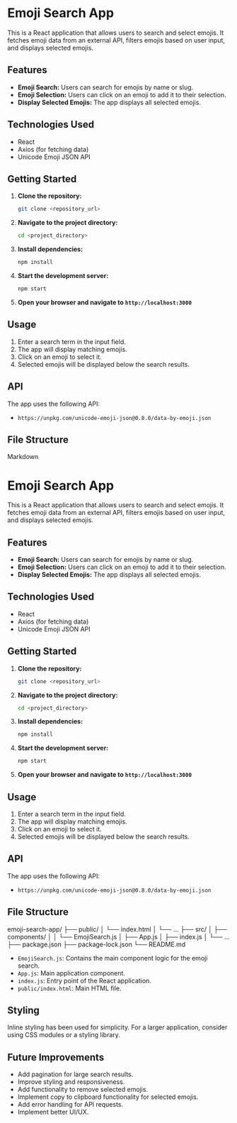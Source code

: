 # Emoji Search App

This is a React application that allows users to search and select emojis. It fetches emoji data from an external API, filters emojis based on user input, and displays selected emojis.

## Features

-   **Emoji Search:** Users can search for emojis by name or slug.
-   **Emoji Selection:** Users can click on an emoji to add it to their selection.
-   **Display Selected Emojis:** The app displays all selected emojis.

## Technologies Used


-   React
-   Axios (for fetching data)
-   Unicode Emoji JSON API

## Getting Started

1.  **Clone the repository:**

    ```bash
    git clone <repository_url>
    ```

2.  **Navigate to the project directory:**

    ```bash
    cd <project_directory>
    ```

3.  **Install dependencies:**

    ```bash
    npm install
    ```

4.  **Start the development server:**

    ```bash
    npm start
    ```

5.  **Open your browser and navigate to `http://localhost:3000`**

## Usage

1.  Enter a search term in the input field.
2.  The app will display matching emojis.
3.  Click on an emoji to select it.
4.  Selected emojis will be displayed below the search results.

## API

The app uses the following API:

-   `https://unpkg.com/unicode-emoji-json@0.8.0/data-by-emoji.json`

## File Structure
Markdown

# Emoji Search App

This is a React application that allows users to search and select emojis. It fetches emoji data from an external API, filters emojis based on user input, and displays selected emojis.

## Features

-   **Emoji Search:** Users can search for emojis by name or slug.
-   **Emoji Selection:** Users can click on an emoji to add it to their selection.
-   **Display Selected Emojis:** The app displays all selected emojis.

## Technologies Used

-   React
-   Axios (for fetching data)
-   Unicode Emoji JSON API

## Getting Started

1.  **Clone the repository:**

    ```bash
    git clone <repository_url>
    ```

2.  **Navigate to the project directory:**

    ```bash
    cd <project_directory>
    ```

3.  **Install dependencies:**

    ```bash
    npm install
    ```

4.  **Start the development server:**

    ```bash
    npm start
    ```

5.  **Open your browser and navigate to `http://localhost:3000`**

## Usage

1.  Enter a search term in the input field.
2.  The app will display matching emojis.
3.  Click on an emoji to select it.
4.  Selected emojis will be displayed below the search results.

## API

The app uses the following API:

-   `https://unpkg.com/unicode-emoji-json@0.8.0/data-by-emoji.json`

## File Structure

emoji-search-app/
├── public/
│   └── index.html
│   └── ...
├── src/
│   ├── components/
│   │   └── EmojiSearch.js
│   ├── App.js
│   ├── index.js
│   └── ...
├── package.json
├── package-lock.json
└── README.md


-   `EmojiSearch.js`: Contains the main component logic for the emoji search.
-   `App.js`: Main application component.
-   `index.js`: Entry point of the React application.
-   `public/index.html`: Main HTML file.

## Styling

Inline styling has been used for simplicity. For a larger application, consider using CSS modules or a styling library.

## Future Improvements

-   Add pagination for large search results.
-   Improve styling and responsiveness.
-   Add functionality to remove selected emojis.
-   Implement copy to clipboard functionality for selected emojis.
-   Add error handling for API requests.
-   Implement better UI/UX.
